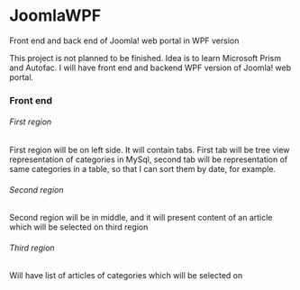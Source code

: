 JoomlaWPF
=========

Front end and back end of Joomla! web portal in WPF version

This project is not planned to be finished. Idea is to learn  Microsoft Prism and Autofac. I will have front end and backend WPF version of Joomla! web portal.

### Front end ###

###### First region ######

First region will be on left side. It will contain tabs. First tab will be tree view representation of categories in MySql, second tab will be representation of same categories in a table, so that I can sort them by date, for example.

###### Second region ######

Second region will be in middle, and it will present content of an article which will be selected on third region

###### Third region ######

Will have list of articles of categories which will be selected on 
